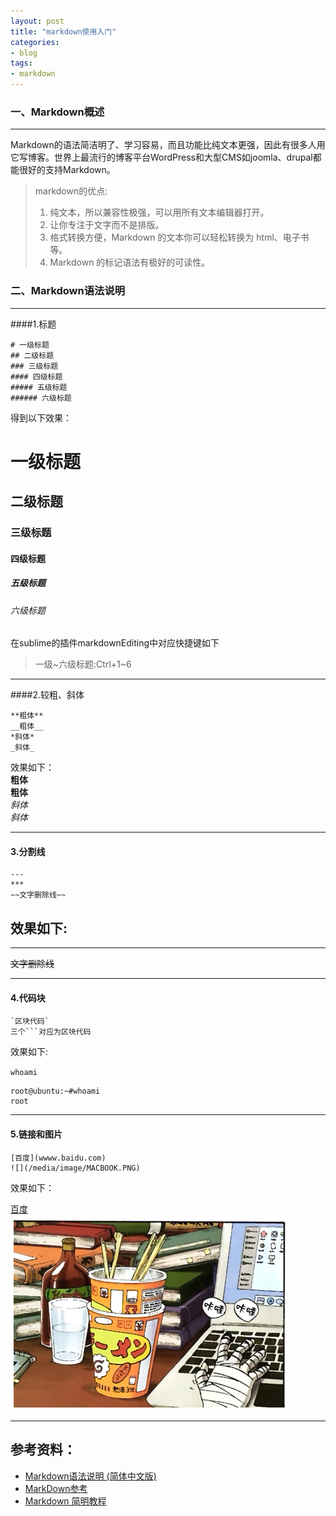 ```yaml
---
layout: post
title: "markdown使用入门"
categories:
- blog
tags:
- markdown
---
```

	
### 一、Markdown概述
------
Markdown的语法简洁明了、学习容易，而且功能比纯文本更强，因此有很多人用它写博客。世界上最流行的博客平台WordPress和大型CMS如joomla、drupal都能很好的支持Markdown。   

>markdown的优点:		
>1. 纯文本，所以兼容性极强，可以用所有文本编辑器打开。		
>2. 让你专注于文字而不是排版。		
>3. 格式转换方便，Markdown 的文本你可以轻松转换为 html、电子书等。		
>4. Markdown 的标记语法有极好的可读性。		

### 二、Markdown语法说明
-----
####1.标题	

```
# 一级标题
## 二级标题
### 三级标题
#### 四级标题
##### 五级标题
###### 六级标题
```
	
得到以下效果：  	
# 一级标题
## 二级标题
### 三级标题
#### 四级标题
##### 五级标题
###### 六级标题		
	
在sublime的插件markdownEditing中对应快捷键如下
> 一级~六级标题:Ctrl+1~6	
	
-----

####2.较粗、斜体
```
**粗体**
__粗体__
*斜体*
_斜体_
```
	
效果如下：	
**粗体**	
__粗体__	
*斜体*	
_斜体_	
		
----

#### 3.分割线
```
---
***
~~文字删除线~~
```

效果如下:
-----   
***     
~~文字删除线~~

----

#### 4.代码块
```
`区块代码`
三个```对应为区块代码
```
	
效果如下:	

`whoami`	
	
```
root@ubuntu:~#whoami	
root	
```

-----
	
#### 5.链接和图片
```
[百度](wwww.baidu.com)
![](/media/image/MACBOOK.PNG)
```

效果如下： 	

[百度](wwww.baidu.com)		
![](/media/image/MACBOOK.PNG)	

---

## 参考资料：	
 * [Markdown语法说明 (简体中文版)](http://wowubuntu.com/markdown/)
 * [MarkDown参考](http://www.markdown.cn/)    
 * [Markdown 简明教程](http://www.jianshu.com/p/7bd23251da0a)
